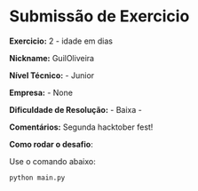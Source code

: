 # Submissão de Exercicio

**Exercicio:** 2 - idade em dias

**Nickname:** GuilOliveira

**Nível Técnico:** - Junior

**Empresa:** - None

**Dificuldade de Resolução:** - Baixa -

**Comentários:** Segunda hacktober fest!

**Como rodar o desafio**: 

Use o comando abaixo: 
```bash
python main.py
```